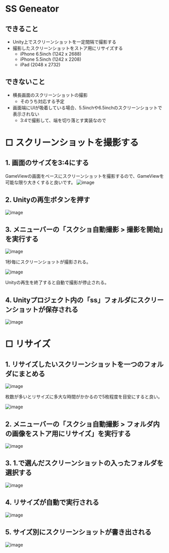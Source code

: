 # SS Geneator

## できること
- Unity上でスクリーンショットを一定間隔で撮影する
- 撮影したスクリーンショットをストア用にリサイズする
  - iPhone 6.5inch (1242 x 2688)
  - iPhone 5.5inch (1242 x 2208)
  - iPad (2048 x 2732)

## できないこと
- 横長画面のスクリーンショットの撮影
  - そのうち対応する予定
- 画面端にUIが吸着している場合、5.5inchや6.5inchのスクリーンショットで表示されない
  - 3:4で撮影して、端を切り落とす実装なので

# □ スクリーンショットを撮影する

## 1. 画面のサイズを3:4にする

GameViewの画面をベースにスクリーンショットを撮影するので、GameViewを可能な限り大きくすると良いです。
![image](https://user-images.githubusercontent.com/4215759/101769094-cf25f000-3b29-11eb-880e-2ac60647fe59.png)

## 2. Unityの再生ボタンを押す
![image](https://user-images.githubusercontent.com/4215759/101769346-2c21a600-3b2a-11eb-8803-0af7519c1e58.png)

## 3. メニューバーの「スクショ自動撮影 > 撮影を開始」を実行する
![image](https://user-images.githubusercontent.com/4215759/101769376-380d6800-3b2a-11eb-927b-3dd14764d5e6.png)

1秒毎にスクリーンショットが撮影される。

![image](https://user-images.githubusercontent.com/4215759/101769460-570bfa00-3b2a-11eb-89e4-10af768c2d86.png)

Unityの再生を終了すると自動で撮影が停止される。

## 4. Unityプロジェクト内の「ss」フォルダにスクリーンショットが保存される
![image](https://user-images.githubusercontent.com/4215759/101769558-7dca3080-3b2a-11eb-81e9-47246ba28d47.png)

# □ リサイズ

## 1. リサイズしたいスクリーンショットを一つのフォルダにまとめる
![image](https://user-images.githubusercontent.com/4215759/101769664-a3573a00-3b2a-11eb-9611-ea0eb02b9a55.png)

枚数が多いとリサイズに多大な時間がかかるので5枚程度を目安にすると良い。

![image](https://user-images.githubusercontent.com/4215759/101769768-d0a3e800-3b2a-11eb-83de-2863e50fa135.png)


## 2. メニューバーの「スクショ自動撮影 > フォルダ内の画像をストア用にリサイズ」を実行する
![image](https://user-images.githubusercontent.com/4215759/101769823-e44f4e80-3b2a-11eb-88a0-f5d641e927d9.png)

## 3. 1.で選んだスクリーンショットの入ったフォルダを選択する
![image](https://user-images.githubusercontent.com/4215759/101769870-faf5a580-3b2a-11eb-8c2a-cc51ac3e1e2b.png)

## 4. リサイズが自動で実行される
![image](https://user-images.githubusercontent.com/4215759/101769918-0cd74880-3b2b-11eb-9f0e-964f7707be0b.png)

## 5. サイズ別にスクリーンショットが書き出される
![image](https://user-images.githubusercontent.com/4215759/101770007-2aa4ad80-3b2b-11eb-8ba5-8c5eee720139.png)


